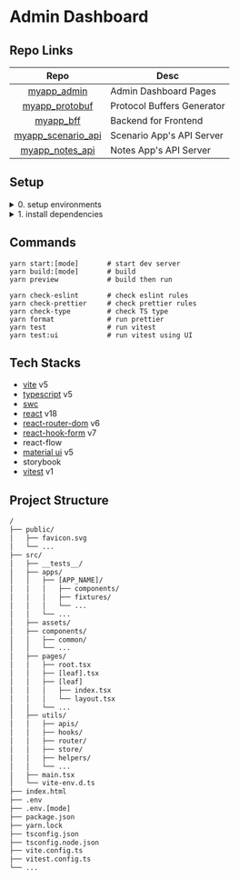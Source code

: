 # Admin Dashboard

## Repo Links

|                                 Repo                                  | Desc                       |
| :-------------------------------------------------------------------: | -------------------------- |
|        [myapp_admin](https://github.com/BlaxBerry/myapp_admin)        | Admin Dashboard Pages      |
|     [myapp_protobuf](https://github.com/BlaxBerry/myapp_protobuf)     | Protocol Buffers Generator |
|          [myapp_bff](https://github.com/BlaxBerry/myapp_bff)          | Backend for Frontend       |
| [myapp_scenario_api](https://github.com/BlaxBerry/myapp_scenario_api) | Scenario App's API Server  |
|    [myapp_notes_api](https://github.com/BlaxBerry/myapp_notes_api)    | Notes App's API Server     |

## Setup

<details>
    <summary>
       0. setup environments
    </summary>

- Node.js v18.8.0
- yarn v1

</details>

<details>
    <summary>
       1. install dependencies
    </summary>

```shell
yarn install
```

</details>

## Commands

```shell
yarn start:[mode]       # start dev server
yarn build:[mode]       # build
yarn preview            # build then run

yarn check-eslint       # check eslint rules
yarn check-prettier     # check prettier rules
yarn check-type         # check TS type
yarn format             # run prettier
yarn test               # run vitest
yarn test:ui            # run vitest using UI
```

## Tech Stacks

- [vite]() v5
- [typescript]() v5
- [swc]()
- [react]() v18
- [react-router-dom]() v6
- [react-hook-form]() v7
- react-flow
- [material ui]() v5
- storybook
- [vitest]() v1

## Project Structure

```txt
/
├── public/
│   ├── favicon.svg
│   └── ...
├── src/
│   ├── __tests__/
│   ├── apps/
│   │   ├── [APP_NAME]/
│   │   │   ├── components/
│   │   │   ├── fixtures/
│   │   │   └── ...
│   │   └── ...
│   ├── assets/
│   ├── components/
│   │   ├── common/
│   │   └── ...
│   ├── pages/
│   │   ├── root.tsx
│   │   ├── [leaf].tsx
│   │   ├── [leaf]
│   │   │   ├── index.tsx
│   │   │   └── layout.tsx
│   │   └── ...
│   ├── utils/
│   │   ├── apis/
│   │   ├── hooks/
│   │   ├── router/
│   │   ├── store/
│   │   ├── helpers/
│   │   └── ...
│   ├── main.tsx
│   └── vite-env.d.ts
├── index.html
├── .env
├── .env.[mode]
├── package.json
├── yarn.lock
├── tsconfig.json
├── tsconfig.node.json
├── vite.config.ts
├── vitest.config.ts
└── ...
```
